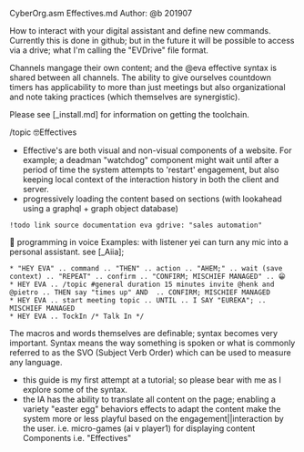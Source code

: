 CyberOrg.asm Effectives.md
Author: @b  201907

How to interact with your digital assistant and define new commands.
Currently this is done in github; but in the future it will be possible 
to access via a drive; what I'm calling the "EVDrive" file format.

Channels mangage their own content; and the @eva effective syntax is 
shared between all channels.   The ability to give ourselves countdown 
timers has applicability to more than just meetings but also organizational
and note taking practices (which themselves are synergistic).  


Please see [_install.md] for information on getting the toolchain.



/topic 🤓Effectives
* Effective's are both visual and non-visual components of a website.
  For example; a deadman "watchdog" component might wait until after a period of time the system attempts to 'restart' engagement, 
  but also keeping local context of the interaction history in both the client and server.
* progressively loading the content based on sections (with lookahead using a graphql + graph object database)




```
!todo link source documentation eva gdrive: "sales automation" 

```


👀 programming in voice Examples:
with listener yei can turn any mic into a personal assistant. see [_Aiia];

```
* "HEY EVA" .. command .. "THEN" .. action .. "AHEM;" .. wait (save context) .. "REPEAT" .. confirm .. "CONFIRM; MISCHIEF MANAGED" .. 😁 
* HEY EVA .. /topic #general duration 15 minutes invite @henk and @pietro .. THEN say "times up" AND  .. CONFIRM; MISCHIEF MANAGED
* HEY EVA .. start meeting topic .. UNTIL .. I SAY "EUREKA"; ..  MISCHIEF MANAGED
* HEY EVA .. TockIn /* Talk In */ 

```

The macros and words themselves are definable; syntax becomes very important.  Syntax means the way something is spoken or what is 
commonly referred to as the SVO (Subject Verb Order) which can be used to measure any language. 

* this guide is my first attempt at a tutorial; so please bear with me as I explore some of the syntax.
* the IA has the ability to translate all content on the page; enabling a variety "easter egg" behaviors  effects to adapt the content make the system more or less playful based on the engagement||interaction by the user. i.e. micro-games (ai v player1) for displaying content Components i.e. "Effectives"


